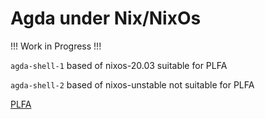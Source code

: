 # Agda under Nix/NixOs

!!! Work in Progress  !!!

`agda-shell-1` based of nixos-20.03 suitable for PLFA

`agda-shell-2` based of nixos-unstable not suitable for PLFA


[PLFA](https://plfa.github.io/)
